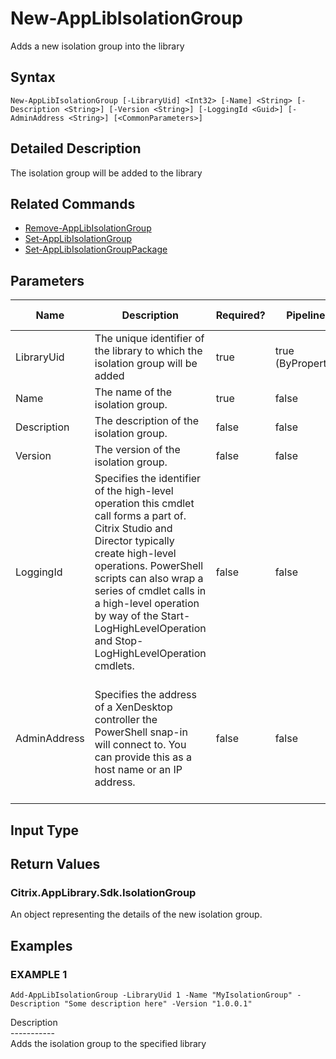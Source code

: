 ﻿# New-AppLibIsolationGroup

   Adds a new isolation group into the library

## Syntax
```
New-AppLibIsolationGroup [-LibraryUid] <Int32> [-Name] <String> [-Description <String>] [-Version <String>] [-LoggingId <Guid>] [-AdminAddress <String>] [<CommonParameters>]
```

## Detailed Description
   The isolation group will be added to the library

## Related Commands
  * [Remove-AppLibIsolationGroup](Remove-AppLibIsolationGroup/)
  * [Set-AppLibIsolationGroup](Set-AppLibIsolationGroup/)
  * [Set-AppLibIsolationGroupPackage](Set-AppLibIsolationGroupPackage/)
## Parameters

| Name   | Description | Required? | Pipeline Input | Default Value |
| --- | --- | --- | --- | --- |
| LibraryUid | The unique identifier of the library to which the isolation group will be added | true | true (ByPropertyName) |  |
| Name | The name of the isolation group. | true | false |  |
| Description | The description of the isolation group. | false | false |  |
| Version | The version of the isolation group. | false | false |  |
| LoggingId | Specifies the identifier of the high-level operation this cmdlet call forms a part of. Citrix Studio and Director typically create high-level operations. PowerShell scripts can also wrap a series of cmdlet calls in a high-level operation by way of the Start-LogHighLevelOperation and Stop-LogHighLevelOperation cmdlets. | false | false |  |
| AdminAddress | Specifies the address of a XenDesktop controller the PowerShell snap-in will connect to. You can provide this as a host name or an IP address. | false | false | Localhost. Once a value is provided by any cmdlet, this value becomes the default. |

## Input Type
### 
   
## Return Values
### Citrix.AppLibrary.Sdk.IsolationGroup
   An object representing the details of the new isolation group.
## Examples

### EXAMPLE 1
```
Add-AppLibIsolationGroup -LibraryUid 1 -Name "MyIsolationGroup" -Description "Some description here" -Version "1.0.0.1"
```
   Description<br>-----------<br>Adds the isolation group to the specified library
